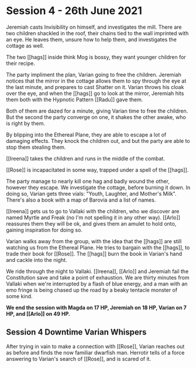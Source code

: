 # Session 4 - 26th June 2021

Jeremiah casts Invisibility on himself, and investigates the mill. There are two children shackled in the roof, their chains tied to the wall imprinted with an eye. He leaves them, unsure how to help them, and investigates the cottage as well.

The two [[hags]] inside think Mog is bossy, they want younger children for their recipe.

The party impliment the plan, Varian going to free the children. Jeremiah notices that the mirror in the cottage allows them to spy through the eye at the last minute, and prepares to cast Shatter on it. Varian throws his cloak over the eye, and when the [[hags]] go to look at the mirror, Jeremiah hits them both with the Hypnotic Pattern [[Radu]] gave them.

Both of them are dazed for a minute, giving Varian time to free the children. But the second the party converge on one, it shakes the other awake, who is right by them.

By blipping into the Ethereal Plane, they are able to escape a lot of damaging effects. They knock the children out, and but the party are able to stop them stealing them.

[[Ireena]] takes the children and runs in the middle of the combat.

[[Rose]] is incapacitated in some way, trapped under a spell of the [[hags]].

The party manage to nearly kill one hag and badly wound the other, however they escape. We investigate the cottage, before burning it down. In doing so, Varian gets three vials: "Youth, Laughter, and Mother's Milk". There's also a book with a map of Barovia and a list of names.

[[Ireena]] gets us to go to Vallaki with the children, who we discover are named Myrtle and Freak (no I'm not spelling it in any other way). [[Arlo]] reassures them they will be ok, and gives them an amulet to hold onto, gaining inspiration for doing so.

Varian walks away from the group, with the idea that the [[hags]] are still watching us from the Ethereal Plane. He tries to bargain with the [[hags]], to trade their book for [[Rose]]. The [[hags]] burn the book in Varian's hand and cackle into the night. 

We ride through the night to Vallaki. [[Ireena]], [[Arlo]] and Jeremiah fail the Constitution save and take a point of exhaustion. We are thirty minutes from Vallaki when we're interrupted by a flash of blue energy, and a man with an emo fringe is being chased up the road by a beaky tentacle monster of some kind.

**We end the session with Magda on 17 HP, Jeremiah on 18 HP, Varian on 7 HP, and [[Arlo]] on 49 HP.**

## Session 4 Downtime Varian Whispers

After trying in vain to make a connection with [[Rose]], Varian reaches out as before and finds the now familiar dwarfish man. Herrotir tells of a force answering to Varian's search of [[Rose]], and is scared of it.